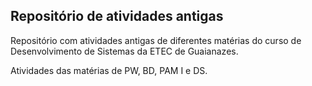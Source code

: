 ## Repositório de atividades antigas

Repositório com atividades antigas de diferentes matérias do curso de Desenvolvimento de Sistemas da ETEC de Guaianazes.

Atividades das matérias de PW, BD, PAM I e DS.

#
